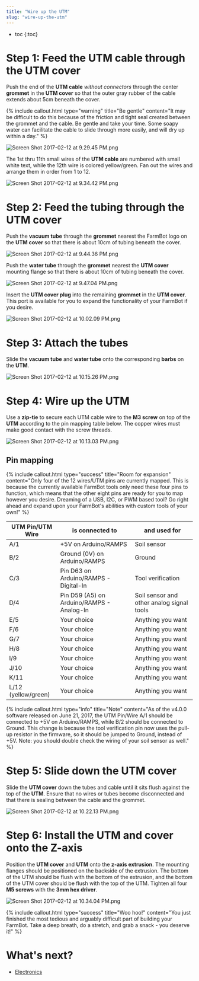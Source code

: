 ```yaml
---
title: "Wire up the UTM"
slug: "wire-up-the-utm"
---
```


* toc
{:toc}

# Step 1: Feed the UTM cable through the UTM cover
Push the end of the **UTM cable** *without connectors* through the center **grommet** in the **UTM cover** so that the outer gray rubber of the cable extends about 5cm beneath the cover.

{%
include callout.html
type="warning"
title="Be gentle"
content="It may be difficult to do this because of the friction and tight seal created between the grommet and the cable. Be gentle and take your time. Some soapy water can facilitate the cable to slide through more easily, and will dry up within a day."
%}



![Screen Shot 2017-02-12 at 9.29.45 PM.png](_images/Screen_Shot_2017-02-12_at_9.29.45_PM.png)

The 1st thru 11th small wires of the **UTM cable** are numbered with small white text, while the 12th wire is colored yellow/green. Fan out the wires and arrange them in order from 1 to 12.

![Screen Shot 2017-02-12 at 9.34.42 PM.png](_images/Screen_Shot_2017-02-12_at_9.34.42_PM.png)

# Step 2: Feed the tubing through the UTM cover
Push the **vacuum tube** through the **grommet** nearest the FarmBot logo on the **UTM cover** so that there is about 10cm of tubing beneath the cover.

![Screen Shot 2017-02-12 at 9.44.36 PM.png](_images/Screen_Shot_2017-02-12_at_9.44.36_PM.png)

Push the **water tube** through the **grommet** nearest the **UTM cover** mounting flange so that there is about 10cm of tubing beneath the cover.

![Screen Shot 2017-02-12 at 9.47.04 PM.png](_images/Screen_Shot_2017-02-12_at_9.47.04_PM.png)

Insert the **UTM cover plug** into the remaining **grommet** in the **UTM cover**. This port is available for you to expand the functionality of your FarmBot if you desire.

![Screen Shot 2017-02-12 at 10.02.09 PM.png](_images/Screen_Shot_2017-02-12_at_10.02.09_PM.png)

# Step 3: Attach the tubes
Slide the **vacuum tube** and **water tube** onto the corresponding **barbs** on the **UTM**.

![Screen Shot 2017-02-12 at 10.15.26 PM.png](_images/Screen_Shot_2017-02-12_at_10.15.26_PM.png)

# Step 4: Wire up the UTM
Use a **zip-tie** to secure each UTM cable wire to the **M3 screw** on top of the **UTM** according to the pin mapping table below. The copper wires must make good contact with the screw threads.

![Screen Shot 2017-02-12 at 10.13.03 PM.png](_images/Screen_Shot_2017-02-12_at_10.13.03_PM.png)

## Pin mapping

{%
include callout.html
type="success"
title="Room for expansion"
content="Only four of the 12 wires/UTM pins are currently mapped. This is because the currently available FarmBot tools only need these four pins to function, which means that the other eight pins are ready for you to map however you desire. Dreaming of a USB, I2C, or PWM based tool? Go right ahead and expand upon your FarmBot's abilities with custom tools of your own!"
%}



|UTM Pin/UTM Wire              |is connected to               |and used for                  |
|------------------------------|------------------------------|------------------------------|
|A/1                           |+5V on Arduino/RAMPS          |Soil sensor
|B/2                           |Ground (0V) on Arduino/RAMPS  |Ground
|C/3                           |Pin D63 on Arduino/RAMPS - Digital-In|Tool verification
|D/4                           |Pin D59 (A5) on Arduino/RAMPS - Analog-In|Soil sensor and other analog signal tools
|E/5                           |Your choice                   |Anything you want
|F/6                           |Your choice                   |Anything you want
|G/7                           |Your choice                   |Anything you want
|H/8                           |Your choice                   |Anything you want
|I/9                           |Your choice                   |Anything you want
|J/10                          |Your choice                   |Anything you want
|K/11                          |Your choice                   |Anything you want
|L/12 (yellow/green)           |Your choice                   |Anything you want



{%
include callout.html
type="info"
title="Note"
content="As of the v4.0.0 software released on June 21, 2017, the UTM Pin/Wire A/1 should be connected to +5V on Arduino/RAMPS, while B/2 should be connected to Ground. This change is because the tool verification pin now uses the pull-up resistor in the firmware, so it should be jumped to Ground, instead of +5V. Note: you should double check the wiring of your soil sensor as well."
%}

# Step 5: Slide down the UTM cover
Slide the **UTM cover** down the tubes and cable until it sits flush against the top of the **UTM**. Ensure that no wires or tubes become disconnected and that there is sealing between the cable and the grommet.

![Screen Shot 2017-02-12 at 10.22.13 PM.png](_images/Screen_Shot_2017-02-12_at_10.22.13_PM.png)

# Step 6: Install the UTM and cover onto the Z-axis
Position the **UTM cover** and **UTM** onto the **z-axis extrusion**. The mounting flanges should be positioned on the backside of the extrusion. The bottom of the UTM should be flush with the bottom of the extrusion, and the bottom of the UTM cover should be flush with the top of the UTM. Tighten all four **M5 screws** with the **3mm hex driver**.

![Screen Shot 2017-02-12 at 10.34.04 PM.png](_images/Screen_Shot_2017-02-12_at_10.34.04_PM.png)



{%
include callout.html
type="success"
title="Woo hoo!"
content="You just finished the most tedious and arguably difficult part of building your FarmBot. Take a deep breath, do a stretch, and grab a snack - you deserve it!"
%}


# What's next?

 * [Electronics](../../FarmBot-Genesis-V1.2/electronics.md)
